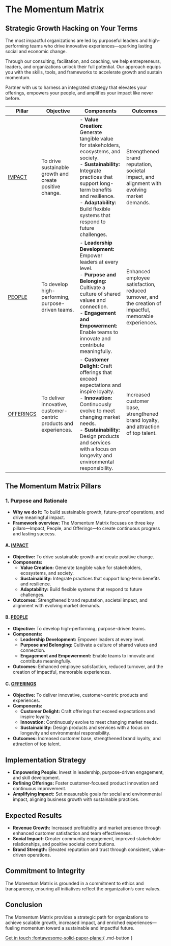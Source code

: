 # The Momentum Matrix



## Strategic Growth Hacking on Your Terms

The most impactful organizations are led by purposeful leaders and high-performing teams who drive innovative experiences—sparking lasting social and economic change.

Through our consulting, facilitation, and coaching, we help entrepreneurs, leaders, and organizations unlock their full potential. Our approach equips you with the skills, tools, and frameworks to accelerate growth and sustain momentum.

Partner with us to harness an integrated strategy that elevates your offerings, empowers your people, and amplifies your impact like never before.

| Pillar     | Objective                                                                 | Components                                                                                                                                                                                                 | Outcomes                                                                                                      |
|------------|---------------------------------------------------------------------------|-----------------------------------------------------------------------------------------------------------------------------------------------------------------------------------------------------------|---------------------------------------------------------------------------------------------------------------|
| [IMPACT](impact.md)   | To drive sustainable growth and create positive change.          | - **Value Creation:** Generate tangible value for stakeholders, ecosystems, and society.<br>- **Sustainability:** Integrate practices that support long-term benefits and resilience.<br>- **Adaptability:** Build flexible systems that respond to future challenges. | Strengthened brand reputation, societal impact, and alignment with evolving market demands.                   |
| [PEOPLE](people.md)   | To develop high-performing, purpose-driven teams.               | - **Leadership Development:** Empower leaders at every level.<br>- **Purpose and Belonging:** Cultivate a culture of shared values and connection.<br>- **Engagement and Empowerment:** Enable teams to innovate and contribute meaningfully.       | Enhanced employee satisfaction, reduced turnover, and the creation of impactful, memorable experiences.       |
| [OFFERINGS](offerings.md) | To deliver innovative, customer-centric products and experiences. | - **Customer Delight:** Craft offerings that exceed expectations and inspire loyalty.<br>- **Innovation:** Continuously evolve to meet changing market needs.<br>- **Sustainability:** Design products and services with a focus on longevity and environmental responsibility. | Increased customer base, strengthened brand loyalty, and attraction of top talent.   

                        
## The Momentum Matrix Pillars

### 1. Purpose and Rationale
* **Why we do it:** To build sustainable growth, future-proof operations, and drive meaningful impact.
* **Framework overview:** The Momentum Matrix focuses on three key pillars—Impact, People, and Offerings—to create continuous progress and lasting success.

#### A. [IMPACT](impact.md) 
* **Objective:** To drive sustainable growth and create positive change.
* **Components:**
  - **Value Creation:** Generate tangible value for stakeholders, ecosystems, and society.
  - **Sustainability:** Integrate practices that support long-term benefits and resilience.
  - **Adaptability:** Build flexible systems that respond to future challenges.
* **Outcomes:** Strengthened brand reputation, societal impact, and alignment with evolving market demands.

#### B. [PEOPLE](people.md)
* **Objective:** To develop high-performing, purpose-driven teams.
* **Components:**
  - **Leadership Development:** Empower leaders at every level.
  - **Purpose and Belonging:** Cultivate a culture of shared values and connection.
  - **Engagement and Empowerment:** Enable teams to innovate and contribute meaningfully.
* **Outcomes:** Enhanced employee satisfaction, reduced turnover, and the creation of impactful, memorable experiences.

#### C. [OFFERINGS](offerings.md)
* **Objective:** To deliver innovative, customer-centric products and experiences.
* **Components:**
  - **Customer Delight:** Craft offerings that exceed expectations and inspire loyalty.
  - **Innovation:** Continuously evolve to meet changing market needs.
  - **Sustainability:** Design products and services with a focus on longevity and environmental responsibility.
* **Outcomes:** Increased customer base, strengthened brand loyalty, and attraction of top talent.

## Implementation Strategy
* **Empowering People:** Invest in leadership, purpose-driven engagement, and skill development.
* **Refining Offerings:** Foster customer-focused product innovation and continuous improvement.
* **Amplifying Impact:** Set measurable goals for social and environmental impact, aligning business growth with sustainable practices.

## Expected Results
* **Revenue Growth:** Increased profitability and market presence through enhanced customer satisfaction and team effectiveness.
* **Social Impact:** Greater community engagement, improved stakeholder relationships, and positive societal contributions.
* **Brand Strength:** Elevated reputation and trust through consistent, value-driven operations.

## Commitment to Integrity
The Momentum Matrix is grounded in a commitment to ethics and transparency, ensuring all initiatives reflect the organization’s core values.

## Conclusion
The Momentum Matrix provides a strategic path for organizations to achieve scalable growth, increased impact, and enriched experiences—fueling momentum toward a sustainable and impactful future.

[Get in touch :fontawesome-solid-paper-plane:](mailto:rye@wentcloud.com?subject=Start%20Your%20Process%20with%20The%20Momentum%20Matrix&body=Please%20provide%20us%20with%20more%20information%20on%20how%20we%20can%20get%20started.%0A%0A1.%20What%20is%20the%20name%20of%20your%20organization%3F%0A2.%20What%20are%20your%20primary%20goals%20and%20objectives%3F%0A3.%20What%20challenges%20are%20you%20currently%20facing%3F%0A4.%20How%20do%20you%20envision%20our%20partnership%20helping%20you%20achieve%20your%20goals%3F%0A5.%20Any%20additional%20information%20you%20would%20like%20to%20share%3F){ .md-button }